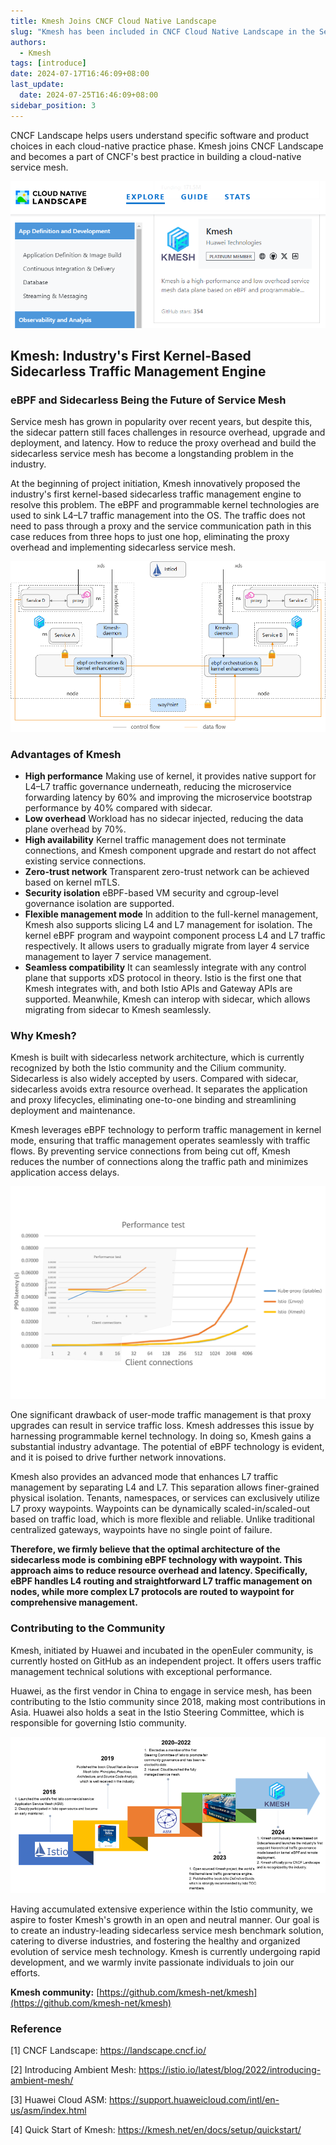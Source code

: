 ```yaml
---
title: Kmesh Joins CNCF Cloud Native Landscape
slug: "Kmesh has been included in CNCF Cloud Native Landscape in the Service Mesh category."
authors:
  - Kmesh
tags: [introduce]
date: 2024-07-17T16:46:09+08:00
last_update:
  date: 2024-07-25T16:46:09+08:00
sidebar_position: 3
---
```


CNCF Landscape helps users understand specific software and product choices in each cloud-native practice phase. Kmesh joins CNCF Landscape and becomes a part of CNCF's best practice in building a cloud-native service mesh.

![image](images/introduce.png)

<!-- truncate -->

## Kmesh: Industry's First Kernel-Based Sidecarless Traffic Management Engine

### eBPF and Sidecarless Being the Future of Service Mesh

Service mesh has grown in popularity over recent years, but despite this, the sidecar pattern still faces challenges in resource overhead, upgrade and deployment, and latency. How to reduce the proxy overhead and build the sidecarless service mesh has become a longstanding problem in the industry.

At the beginning of project initiation, Kmesh innovatively proposed the industry's first kernel-based sidecarless traffic management engine to resolve this problem. The eBPF and programmable kernel technologies are used to sink L4–L7 traffic management into the OS. The traffic does not need to pass through a proxy and the service communication path in this case reduces from three hops to just one hop, eliminating the proxy overhead and implementing sidecarless service mesh.

![image](images/kmesh-arch.png)

### Advantages of Kmesh

- **High performance**
  Making use of kernel, it provides native support for L4–L7 traffic governance underneath, reducing the microservice forwarding latency by 60% and improving the microservice bootstrap performance by 40% compared with sidecar.
- **Low overhead**
  Workload has no sidecar injected, reducing the data plane overhead by 70%.
- **High availability**
  Kernel traffic management does not terminate connections, and Kmesh component upgrade and restart do not affect existing service connections.
- **Zero-trust network**
  Transparent zero-trust network can be achieved based on kernel mTLS.
- **Security isolation**
  eBPF-based VM security and cgroup-level governance isolation are supported.
- **Flexible management mode**
  In addition to the full-kernel management, Kmesh also supports slicing L4 and L7 management for isolation. The kernel eBPF program and waypoint component process L4 and L7 traffic respectively. It allows users to gradually migrate from layer 4 service management to layer 7 service management.
- **Seamless compatibility**
  It can seamlessly integrate with any control plane that supports xDS protocol in theory. Istio is the first one that Kmesh integrates with, and both Istio APIs and Gateway APIs are supported. Meanwhile, Kmesh can interop with sidecar, which allows migrating from sidecar to Kmesh seamlessly.

### Why Kmesh?

Kmesh is built with sidecarless network architecture, which is currently recognized by both the Istio community and the Cilium community. Sidecarless is also widely accepted by users. Compared with sidecar, sidecarless avoids extra resource overhead. It separates the application and proxy lifecycles, eliminating one-to-one binding and streamlining deployment and maintenance.

Kmesh leverages eBPF technology to perform traffic management in kernel mode, ensuring that traffic management operates seamlessly with traffic flows. By preventing service connections from being cut off, Kmesh reduces the number of connections along the traffic path and minimizes application access delays.

![image](images/compare.png)

One significant drawback of user-mode traffic management is that proxy upgrades can result in service traffic loss. Kmesh addresses this issue by harnessing programmable kernel technology. In doing so, Kmesh gains a substantial industry advantage. The potential of eBPF technology is evident, and it is poised to drive further network innovations.

Kmesh also provides an advanced mode that enhances L7 traffic management by separating L4 and L7. This separation allows finer-grained physical isolation. Tenants, namespaces, or services can exclusively utilize L7 proxy waypoints. Waypoints can be dynamically scaled-in/scaled-out based on traffic load, which is more flexible and reliable. Unlike traditional centralized gateways, waypoints have no single point of failure.

**Therefore, we firmly believe that the optimal architecture of the sidecarless mode is combining eBPF technology with waypoint. This approach aims to reduce resource overhead and latency. Specifically, eBPF handles L4 routing and straightforward L7 traffic management on nodes, while more complex L7 protocols are routed to waypoint for comprehensive management.**

### Contributing to the Community

Kmesh, initiated by Huawei and incubated in the openEuler community, is currently hosted on GitHub as an independent project. It offers users traffic management technical solutions with exceptional performance.

Huawei, as the first vendor in China to engage in service mesh, has been contributing to the Istio community since 2018, making most contributions in Asia. Huawei also holds a seat in the Istio Steering Committee, which is responsible for governing Istio community.

![image](images/contribution.png)

Having accumulated extensive experience within the Istio community, we aspire to foster Kmesh's growth in an open and neutral manner. Our goal is to create an industry-leading sidecarless service mesh benchmark solution, catering to diverse industries, and fostering the healthy and organized evolution of service mesh technology. Kmesh is currently undergoing rapid development, and we warmly invite passionate individuals to join our efforts.

**Kmesh community:** [https://github.com/kmesh-net/kmesh](https://github.com/kmesh-net/kmesh)

### Reference

[1] CNCF Landscape: https://landscape.cncf.io/

[2] Introducing Ambient Mesh: https://istio.io/latest/blog/2022/introducing-ambient-mesh/

[3] Huawei Cloud ASM: https://support.huaweicloud.com/intl/en-us/asm/index.html

[4] Quick Start of Kmesh: https://kmesh.net/en/docs/setup/quickstart/
